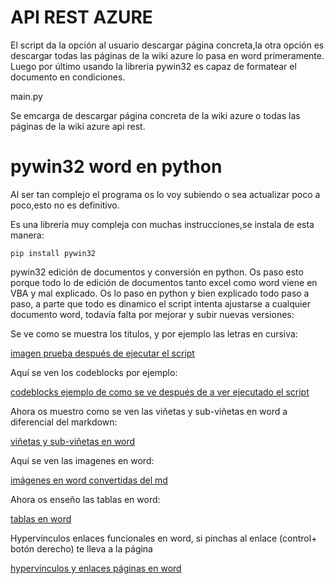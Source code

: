 # API REST AZURE

El script da la opción al usuario descargar página concreta,la otra opción es descargar todas las páginas de la wiki azure lo pasa en word primeramente. Luego por último usando la libreria pywin32 es capaz de formatear el documento en condiciones.

main.py

Se emcarga de descargar página concreta de la wiki azure o todas las páginas de la wiki azure api rest.


# pywin32 word en python

Al ser tan complejo el programa os lo voy subiendo o sea actualizar poco a poco,esto no es definitivo.


Es una librería muy compleja con muchas instrucciones,se instala de esta manera:

```
pip install pywin32
```

pywin32 edición de documentos y conversión en python. Os paso esto porque todo lo de edición de documentos tanto excel como word viene en VBA y mal explicado. Os lo paso en python y bien explicado todo paso  a paso, a parte que todo es dinamico el script intenta ajustarse a cualquier documento word, todavía falta por mejorar y subir nuevas versiones:

Se ve como se muestra los titulos, y por ejemplo las letras en cursiva:

[imagen prueba después de ejecutar el script](https://ibb.co/kyNbN2f)


Aquí se ven los codeblocks por ejemplo:

[codeblocks ejemplo de como se ve después de a ver ejecutado el script](https://ibb.co/8gHdtMq)


Ahora os muestro como se ven las viñetas y sub-viñetas en word a diferencial del markdown:

[viñetas y sub-viñetas en word ](https://ibb.co/qmpm1b3)


Aquí se ven las imagenes en word:

[imágenes en word convertidas del md](https://ibb.co/FxRxYgT)


Ahora os enseño las tablas en word:

[tablas en word](https://ibb.co/F6jtxWf)


Hypervinculos enlaces funcionales en word, si pinchas al enlace (control+ botón derecho) te lleva a la página

[hypervinculos y enlaces páginas en word](https://ibb.co/4PRVLVq)
